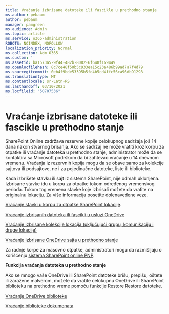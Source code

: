 ```yaml
---
title: Vraćanje izbrisane datoteke ili fascikle u prethodno stanje
ms.author: pebaum
author: pebaum
manager: pamgreen
ms.audience: Admin
ms.topic: article
ms.service: o365-administration
ROBOTS: NOINDEX, NOFOLLOW
localization_priority: Normal
ms.collection: Adm_O365
ms.custom: ''
ms.assetid: ba1573a5-9f44-482b-8082-6f648f169449
ms.openlocfilehash: 8c7ce48f50b5c933ea15c23a486b99ad7a7f4d79
ms.sourcegitcommit: 0eb4f9bde53395b5fd4b5cd4ffc56ca96db91298
ms.translationtype: MT
ms.contentlocale: sr-Latn-RS
ms.lasthandoff: 03/10/2021
ms.locfileid: "50707536"
---
```

# <a name="restore-a-deleted-file-or-folder"></a>Vraćanje izbrisane datoteke ili fascikle u prethodno stanje

SharePoint Online zadržava rezervne kopije celokupnog sadržaja još 14 dana nakon stvarnog brisanja. Ako se sadržaj ne može vratiti kroz korpu za otpatke ili vraćanje datoteka u prethodno stanje, administrator može da se kontaktira sa Microsoft podrškom da bi zahtevao vraćanje u 14 dnevnom vremenu. Vraćanja iz rezervnih kopija mogu da se obave samo za kolekcije sajtova ili podsajtove, ne i za pojedinačne datoteke, liste ili biblioteke.

Kada izbrišete stavku ili sajt iz sistema SharePoint, nije odmah uklonjena. Izbrisane stavke idu u korpu za otpatke tokom određenog vremenskog perioda. Tokom tog vremena stavke koje izbrisali možete da vratite na originalnu lokaciju. Za više informacija posetite dolenavedene veze.

[Vraćanje stavki u korpu za otpatke SharePoint lokacije](https://support.microsoft.com/office/restore-items-in-the-recycle-bin-that-were-deleted-from-sharepoint-or-teams-6df466b6-55f2-4898-8d6e-c0dff851a0be).

[Vraćanje izbrisanih datoteka ili fascikli u usluzi OneDrive](https://support.office.com/article/Restore-deleted-files-or-folders-in-OneDrive-949ada80-0026-4db3-a953-c99083e6a84f)

[Vraćanje izbrisane kolekcije lokacija (uključujući grupu, komunikaciju i druge lokacije)](https://docs.microsoft.com/sharepoint/restore-deleted-site-collection)

[Vraćanje izbrisane OneDrive sajta u prethodno stanje](https://docs.microsoft.com/onedrive/restore-deleted-onedrive)

Za radnje korpe za masovno otpatke, administratori mogu da razmišljaju o korišćenju [sistema SharePoint online PNP](https://docs.microsoft.com/powershell/sharepoint/sharepoint-pnp/sharepoint-pnp-cmdlets?view=sharepoint-ps).

**Funkcija vraćanja datoteka u prethodno stanje**

Ako se mnogo vaše OneDrive ili SharePoint datoteke brišu, prepišu, oštete ili zaražene malverom, možete da vratite celokupnu OneDrive ili SharePoint biblioteku na prethodno vreme pomoću funkcije Restore Restore datoteke.

[Vraćanje OneDrive biblioteke](https://support.office.com/article/restore-your-onedrive-fa231298-759d-41cf-bcd0-25ac53eb8a15)

[Vraćanje biblioteke dokumenata](https://support.office.com/article/restore-a-document-library-317791c3-8bd0-4dfd-8254-3ca90883d39a)


